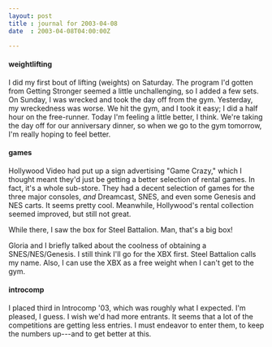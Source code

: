 ```yaml
---
layout: post
title : journal for 2003-04-08
date  : 2003-04-08T04:00:00Z

---
```

<h4>weightlifting</h4>I did my first bout of lifting (weights) on Saturday.  The program I'd gotten from Getting Stronger seemed a little unchallenging, so I added a few sets.  On Sunday, I was wrecked and took the day off from the gym.  Yesterday, my wreckedness was worse.  We hit the gym, and I took it easy;  I did a half hour on the free-runner.  Today I'm feeling a little better, I think.  We're taking the day off for our anniversary dinner, so when we go to the gym tomorrow, I'm really hoping to feel better.<h4>games</h4>Hollywood Video had put up a sign advertising "Game Crazy," which I thought meant they'd just be getting a better selection of rental games.  In fact, it's a whole sub-store.  They had a decent selection of games for the three major consoles, <em>and</em> Dreamcast, SNES, and even some Genesis and NES carts. It seems pretty cool.  Meanwhile, Hollywood's rental collection seemed improved, but still not great.

While there, I saw the box for Steel Battalion.  Man, that's a big box!

Gloria and I briefly talked about the coolness of obtaining a SNES/NES/Genesis. I still think I'll go for the XBX first.  Steel Battalion calls my name.  Also, I can use the XBX as a free weight when I can't get to the gym.<h4>introcomp</h4>I placed third in Introcomp '03, which was roughly what I expected.  I'm pleased, I guess.  I wish we'd had more entrants.  It seems that a lot of the competitions are getting less entries.  I must endeavor to enter them, to keep the numbers up---and to get better at this.

